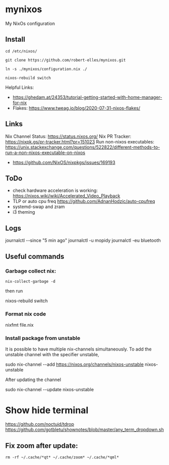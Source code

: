 # mynixos
My NixOs configuration

## Install

`cd /etc/nixos/`

`git clone https://github.com/robert-elles/mynixos.git`

`ln -s ./mynixos/configuration.nix ./`

`nixos-rebuild switch`

Helpful Links:
- https://ghedam.at/24353/tutorial-getting-started-with-home-manager-for-nix
- Flakes: https://www.tweag.io/blog/2020-07-31-nixos-flakes/

## Links
Nix Channel Status: https://status.nixos.org/
Nix PR Tracker: https://nixpk.gs/pr-tracker.html?pr=151023
Run non-nixos executables: https://unix.stackexchange.com/questions/522822/different-methods-to-run-a-non-nixos-executable-on-nixos

- https://github.com/NixOS/nixpkgs/issues/169193

## ToDo

- check hardware acceleration is working: https://nixos.wiki/wiki/Accelerated_Video_Playback
- TLP or auto cpu freq https://github.com/AdnanHodzic/auto-cpufreq
- systemd-swap and zram
- i3 theming

## Logs

journalctl --since "5 min ago"
journalctl -u mopidy
journalctl -eu bluetooth

## Useful commands

### Garbage collect nix:

`nix-collect-garbage -d`

then run

nixos-rebuild switch


### Format nix code

nixfmt file.nix

### Install package from unstable

It is possible to have multiple nix-channels simultaneously. To add the unstable channel with the specifier unstable,

sudo nix-channel --add https://nixos.org/channels/nixos-unstable nixos-unstable

After updating the channel

sudo nix-channel --update nixos-unstable


# Show hide terminal
https://github.com/noctuid/tdrop
https://github.com/gotbletu/shownotes/blob/master/any_term_dropdown.sh


## Fix zoom after update:

`rm -rf ~/.cache/*qt* ~/.cache/zoom* ~/.cache/*qml*`
